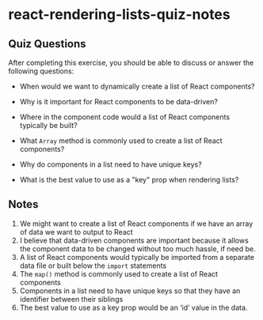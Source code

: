 # react-rendering-lists-quiz-notes

## Quiz Questions

After completing this exercise, you should be able to discuss or answer the following questions:

- When would we want to dynamically create a list of React components?

- Why is it important for React components to be data-driven?

- Where in the component code would a list of React components typically be built?

- What `Array` method is commonly used to create a list of React components?

- Why do components in a list need to have unique keys?

- What is the best value to use as a "key" prop when rendering lists?

## Notes

1. We might want to create a list of React components if we have an array of data we want to output to React
2. I believe that data-driven components are important because it allows the component data to be changed without too much hassle, if need be.
3. A list of React components would typically be imported from a separate data file or built below the `import` statements
4. The `map()` method is commonly used to create a list of React components
5. Components in a list need to have unique keys so that they have an identifier between their siblings
6. The best value to use as a key prop would be an ‘id’ value in the data.
